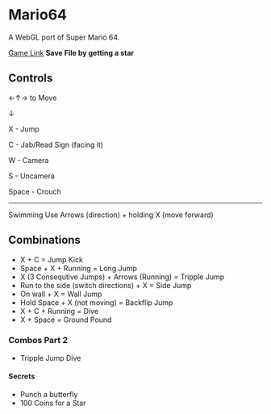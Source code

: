 # Mario64
A WebGL port of Super Mario 64.

[Game Link](https://someonecantcode.github.io/Mario64)
**Save File by getting a star**

## Controls


←↑→ to Move 

  ↓

X - Jump

C - Jab/Read Sign (facing it)

W - Camera

S - Uncamera

Space - Crouch

---
Swimming
Use Arrows (direction) + holding X (move forward)

## Combinations
* X + C = Jump Kick
* Space + X + Running = Long Jump
* X (3 Consequtive Jumps) + Arrows (Running) = Tripple Jump
* Run to the side (switch directions) + X = Side Jump
* On wall + X = Wall Jump
* Hold Space + X (not moving) = Backflip Jump
* X + C + Running =  Dive 
* X + Space  = Ground Pound

### Combos Part 2

* Tripple Jump Dive

#### Secrets

* Punch a butterfly
* 100 Coins for a Star
